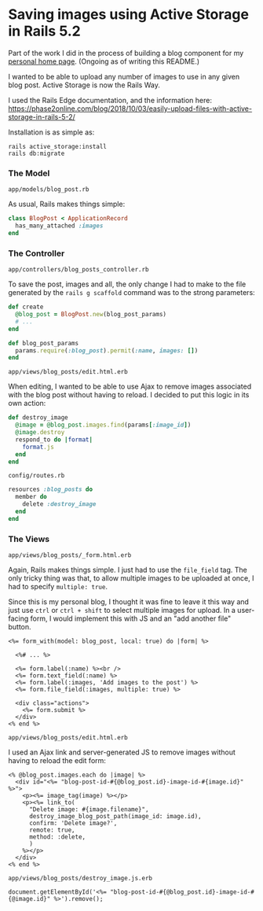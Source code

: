 # Saving images using Active Storage in Rails 5.2

Part of the work I did in the process of building a blog component for my [personal home page](https://drewcosner.com). (Ongoing as of writing this README.)

I wanted to be able to upload any number of images to use in any given blog post. Active Storage is now the Rails Way.

I used the Rails Edge documentation, and the information here: https://phase2online.com/blog/2018/10/03/easily-upload-files-with-active-storage-in-rails-5-2/

Installation is as simple as:

```
rails active_storage:install
rails db:migrate
```

### The Model

``app/models/blog_post.rb``

As usual, Rails makes things simple:

```ruby
class BlogPost < ApplicationRecord
  has_many_attached :images
end
```

### The Controller

``app/controllers/blog_posts_controller.rb``

To save the post, images and all, the only change I had to make to the file generated by the ``rails g scaffold`` command was to the strong parameters:

```ruby
def create
  @blog_post = BlogPost.new(blog_post_params)
  # ...
end
 ```

```ruby
def blog_post_params
  params.require(:blog_post).permit(:name, images: [])
end
```

``app/views/blog_posts/edit.html.erb``

When editing, I wanted to be able to use Ajax to remove images associated with the blog post without having to reload. I decided to put this logic in its own action:

```ruby
def destroy_image
  @image = @blog_post.images.find(params[:image_id])
  @image.destroy
  respond_to do |format|
    format.js
  end
end
```

``config/routes.rb``

```ruby
resources :blog_posts do
  member do
    delete :destroy_image
  end
end
```

### The Views

``app/views/blog_posts/_form.html.erb``

Again, Rails makes things simple. I just had to use the ``file_field`` tag. The only tricky thing was that, to allow multiple images to be uploaded at once, I had to specify ``multiple: true``.

Since this is my personal blog, I thought it was fine to leave it this way and just use ``ctrl`` or ``ctrl + shift`` to select multiple images for upload. In a user-facing form, I would implement this with JS and an "add another file" button.

```
<%= form_with(model: blog_post, local: true) do |form| %>

  <%# ... %>

  <%= form.label(:name) %><br />
  <%= form.text_field(:name) %>
  <%= form.label(:images, 'Add images to the post') %>
  <%= form.file_field(:images, multiple: true) %>

  <div class="actions">
    <%= form.submit %>
  </div>
<% end %>
```

``app/views/blog_posts/edit.html.erb``

I used an Ajax link and server-generated JS to remove images without having to reload the edit form:

```
<% @blog_post.images.each do |image| %>
  <div id="<%= "blog-post-id-#{@blog_post.id}-image-id-#{image.id}" %>">
    <p><%= image_tag(image) %></p>
    <p><%= link_to(
      "Delete image: #{image.filename}",
      destroy_image_blog_post_path(image_id: image.id),
      confirm: 'Delete image?',
      remote: true,
      method: :delete,
      )
    %></p>
  </div>
<% end %>
```

``app/views/blog_posts/destroy_image.js.erb``

```
document.getElementById('<%= "blog-post-id-#{@blog_post.id}-image-id-#{@image.id}" %>').remove();
```
